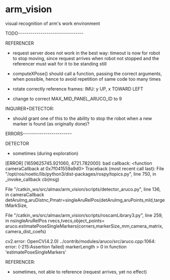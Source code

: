 # arm_vision
visual recognition of arm's work environment


TODO--------------------------------

REFERENCER
- request server does not work in the best way: timeout is now for robot to stop moving, since request arrives when robot not stopped and the referencer must wait for it to be standing still

- computeXPose() should call a function, passing the correct arguments,
    when possible, hence to avoid repetition of same code too many times

- rotate correctly reference frames:
  IMU: y UP, x TOWARD LEFT

- change to correct MAX_MID_PANEL_ARUCO_ID to 9

INQUIRER+DETECTOR:
- should grant one of this to the ability to stop the robot when a new marker is found (as originally done)?

ERRORS------------------------

DETECTOR
- sometimes (during exploration)

[ERROR] [1659625745.921060, 4721.782000]: bad callback: <function cameraCallback at 0x7f041559a9d0>
Traceback (most recent call last):
  File "/opt/ros/noetic/lib/python3/dist-packages/rospy/topics.py", line 750, in _invoke_callback
    cb(msg)

  File "/catkin_ws/src/almax/arm_vision/scripts/detector_aruco.py", line 136, in cameraCallback
    detAruImg,aruDistnc,Pmatr=singleAruRelPos(detAruImg,aruPoints,mId,targetMarkSize,

  File "/catkin_ws/src/almax/arm_vision/scripts/roscamLibrary3.py", line 259, in nsingleAruRelPos
    rvecs,tvecs,object_points= aruco.estimatePoseSingleMarkers(corners,markerSize_mm,camera_matrix,camera_dist_coefs)
    
cv2.error: OpenCV(4.2.0) ../contrib/modules/aruco/src/aruco.cpp:1064: error: (-215:Assertion failed) markerLength > 0 in function 'estimatePoseSingleMarkers'

REFERENCER:
- sometimes, not able to reference (request arrives, yet no effect)
